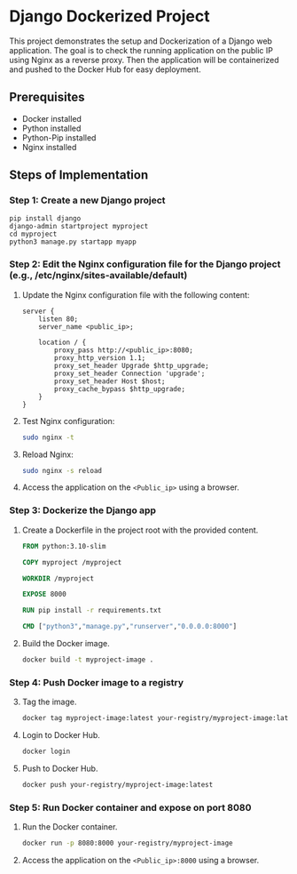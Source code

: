 # Django Dockerized Project

This project demonstrates the setup and Dockerization of a Django web application. The goal is to check the running application on the public IP using Nginx as a reverse proxy. Then the application will be containerized and pushed to the Docker Hub for easy deployment.

## Prerequisites

- Docker installed
- Python installed
- Python-Pip installed
- Nginx installed

## Steps of Implementation

### Step 1: Create a new Django project
    pip install django
    django-admin startproject myproject
    cd myproject
    python3 manage.py startapp myapp

### Step 2: Edit the Nginx configuration file for the Django project (e.g., /etc/nginx/sites-available/default)

1. Update the Nginx configuration file with the following content:

    ```nginx
    server {
        listen 80;
        server_name <public_ip>;

        location / {
            proxy_pass http://<public_ip>:8080;
            proxy_http_version 1.1;
            proxy_set_header Upgrade $http_upgrade;
            proxy_set_header Connection 'upgrade';
            proxy_set_header Host $host;
            proxy_cache_bypass $http_upgrade;
        }
    }
    ```

2. Test Nginx configuration:

    ```bash
    sudo nginx -t
    ```

3. Reload Nginx:

    ```bash
    sudo nginx -s reload
    ```

4. Access the application on the `<Public_ip>` using a browser.

### Step 3: Dockerize the Django app

1. Create a Dockerfile in the project root with the provided content.

    ```dockerfile
    FROM python:3.10-slim

    COPY myproject /myproject

    WORKDIR /myproject

    EXPOSE 8000

    RUN pip install -r requirements.txt

    CMD ["python3","manage.py","runserver","0.0.0.0:8000"]
    ```

2. Build the Docker image.

    ```bash
    docker build -t myproject-image .
    ```

### Step 4: Push Docker image to a registry

3. Tag the image.

    ```bash
    docker tag myproject-image:latest your-registry/myproject-image:latest
    ```

4. Login to Docker Hub.

    ```bash
    docker login
    ```

5. Push to Docker Hub.

    ```bash
    docker push your-registry/myproject-image:latest
    ```

### Step 5: Run Docker container and expose on port 8080

1. Run the Docker container.

    ```bash
    docker run -p 8080:8000 your-registry/myproject-image
    ```

2. Access the application on the `<Public_ip>:8000` using a browser.
